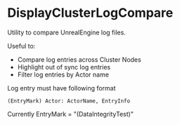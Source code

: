# DisplayClusterLogCompare

Utility to compare UnrealEngine log files.

Useful to:
- Compare log entries across Cluster Nodes
- Highlight out of sync log entries
- Filter log entries by Actor name

Log entry must have following format

```
(EntryMark) Actor: ActorName, EntryInfo
```

Currently EntryMark = "(DataIntegrityTest)"
